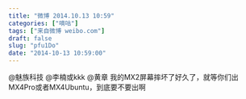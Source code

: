 ```yaml
---
title: "微博 2014.10.13 10:59"
categories: ["嘀咕"]
tags: ["来自微博 weibo.com"]
draft: false
slug: "pfu1Do"
date: "2014-10-13 10:59:00"
---
```


<p>@魅族科技 @李楠或kkk @黄章 我的MX2屏幕摔坏了好久了，就等你们出MX4Pro或者MX4Ubuntu，到底要不要出啊 ​​​​</p>
